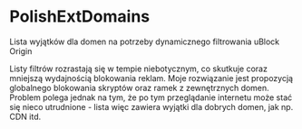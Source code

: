 # PolishExtDomains
Lista wyjątków dla domen na potrzeby dynamicznego filtrowania uBlock Origin

Listy filtrów rozrastają się w tempie niebotycznym, co skutkuje coraz mniejszą wydajnością blokowania reklam. Moje rozwiązanie jest propozycją globalnego blokowania skryptów oraz ramek z zewnętrznych domen. Problem polega jednak na tym, że po tym przeglądanie internetu może stać się nieco utrudnione - lista więc zawiera wyjątki dla dobrych domen, jak np. CDN itd.
